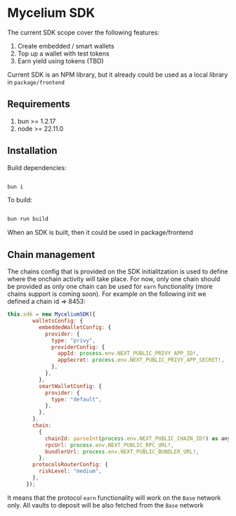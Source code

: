 # Mycelium SDK

The current SDK scope cover the following features:

1. Create embedded / smart wallets
2. Top up a wallet with test tokens
3. Earn yield using tokens (TBD)

Current SDK is an NPM library, but it already could be used as a local library in `package/frontend`

## Requirements

1. bun >= 1.2.17
2. node >= 22.11.0

## Installation

Build dependencies:

```bash

bun i

```

To build:

```bash

bun run build

```

When an SDK is built, then it could be used in package/frontend

## Chain management

The chains config that is provided on the SDK initialitzation is used to define where the onchain activity will take place. For now, only one chain should be provided as only one chain can be used for `earn` functionality (more chains support is coming soon). For example on the following init we defined a chain id => 8453:

```javascript
this.sdk = new MyceliumSDK({
        walletsConfig: {
          embeddedWalletConfig: {
            provider: {
              type: "privy",
              providerConfig: {
                appId: process.env.NEXT_PUBLIC_PRIVY_APP_ID!,
                appSecret: process.env.NEXT_PUBLIC_PRIVY_APP_SECRET!,
              },
            },
          },
          smartWalletConfig: {
            provider: {
              type: "default",
            },
          },
        },
        chain:
          {
            chainId: parseInt(process.env.NEXT_PUBLIC_CHAIN_ID!) as any,
            rpcUrl: process.env.NEXT_PUBLIC_RPC_URL!,
            bundlerUrl: process.env.NEXT_PUBLIC_BUNDLER_URL!,
          },
        protocolsRouterConfig: {
          riskLevel: "medium",
        },
      });
```

It means that the protocol `earn` functionality will work on the `Base` network only. All vaults to deposit will be also fetched from the `Base` network
